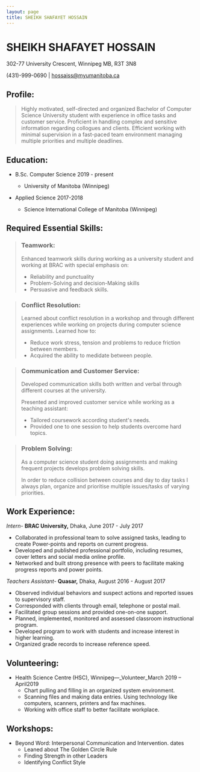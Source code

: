 ```yaml
---
layout: page
title: SHEIKH SHAFAYET HOSSAIN
---
```

# SHEIKH SHAFAYET HOSSAIN

302-77 University Crescent, Winnipeg MB, R3T 3N8

(431)-999-0690 | [hossaiss@myumanitoba.ca](mailto:hossaiss@myumanitoba.ca)

## Profile:

>Highly motivated, self-directed and organized Bachelor of Computer Science University student with experience in office tasks and customer service. Proficient in handling complex and sensitive information regarding collogues and clients. Efficient working with minimal supervision in a fast-paced team environment managing multiple priorities and multiple deadlines.

## Education:

* B.Sc. Computer Science 2019 - present

    * University of Manitoba (Winnipeg)

* Applied Science 2017-2018

    * Science International College of Manitoba (Winnipeg)

## Required Essential Skills:

> ### **Teamwork:**
>
>Enhanced teamwork skills during working as a university student and working at BRAC with special emphasis on:
>
>   * Reliability and punctuality
>   *  Problem-Solving and decision-Making skills
>   *  Persuasive and feedback skills.

> ### **Conflict Resolution:**
>
>Learned about conflict resolution in a workshop and through different experiences while working on projects during computer science assignments. Learned how to:
>
>* Reduce work stress, tension and problems to reduce friction between members.
>* Acquired the ability to medidate between people.

>### **Communication and Customer Service:**
>
>Developed communication skills both written and verbal through different courses at the university.
>
>Presented and improved customer service while working as a teaching assistant:
>
>* Tailored coursework according student&#39;s needs.
>* Provided one to one session to help students overcome hard topics.

>### **Problem Solving:**
>
>As a computer science student doing assignments and making frequent projects develops problem solving skills.
>
>In order to reduce collision between courses and day to day tasks I always plan, organize and prioritise multiple issues/tasks of varying priorities.

## Work Experience:

_Intern-_ **BRAC University,** Dhaka, June 2017 - July 2017

- Collaborated in professional team to solve assigned tasks, leading to create Power-points and reports on current progress.
- Developed and published professional portfolio, including resumes, cover letters and social media online profile.
- Networked and built strong presence with peers to facilitate making progress reports and power points.

_Teachers Assistant-_ **Quasar,** Dhaka, August 2016 - August 2017

- Observed individual behaviors and suspect actions and reported issues to supervisory staff.
- Corresponded with clients through email, telephone or postal mail.
- Facilitated group sessions and provided one-on-one support.
- Planned, implemented, monitored and assessed classroom instructional program.
- Developed program to work with students and increase interest in higher learning.
- Organized grade records to increase reference speed.

## Volunteering:

- Health Science Centre (HSC), Winnipeg—_Volunteer_March 2019 – April2019
   - Chart pulling and filling in an organized system environment.
   - Scanning files and making data entries. Using technology like computers, scanners, printers and fax machines.
   - Working with office staff to better facilitate workplace.

## Workshops:

- Beyond Word: Interpersonal Communication and Intervention. dates
  - Leaned about The Golden Circle Rule
  - Finding Strength in other Leaders
  - Identifying Conflict Style
